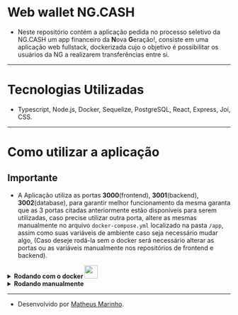 # Web wallet NG.CASH

- Neste repositório contém a aplicação pedida no processo seletivo da NG.CASH um app financeiro da **N**ova **G**eração!, consiste em uma aplicação web fullstack, dockerizada cujo o objetivo é possibilitar os usuários da NG a realizarem transferências entre si.

---

# Tecnologias Utilizadas

- Typescript, Node.js, Docker, Sequelize, PostgreSQL, React, Express, Joi, CSS.

---

# Como utilizar a aplicação

## Importante

- A Aplicação utiliza as portas **3000**(frontend), **3001**(backend), **3002**(database), para garantir melhor funcionamento da mesma garanta que as 3 portas citadas anteriormente estão disponíveis para serem utilizadas, caso precise utilizar outra porta, altere as mesmas manualmente no arquivo `docker-compose.yml` localizado na pasta `/app`, assim como suas variáveis de ambiente caso seja necessário mudar algo, (Caso deseje rodá-la sem o docker será necessário alterar as portas ou as variáveis manualmente nos repositórios de frontend e backend).

<details>
  <summary>
    <strong>
      Rodando com o docker <img src="https://cdn.jsdelivr.net/gh/devicons/devicon/icons/docker/docker-original.svg" width="30px" />
    </strong>
  </summary><br>

  - Primeiro clone o repositório com o comando `git clone git@github.com:matheusnff85/ngcash-app.git` e após clonar instale suas dependências com o comando `npm install` na raiz do projeto.

  - Após instaladas ainda na raiz do projeto utilize o comando `npm run install:apps`, após todas as dependências de frontend e backend serem instaladas, basta utilizar o comando `npm run compose:up` e aguardar a inicialização dos containers.

</details>

<details>
  <summary><strong>Rodando manualmente</strong></summary><br>

  - Primeiro clone o repositório com o comando `git clone git@github.com:matheusnff85/ngcash-app.git` e após clonar instale suas dependências com o comando `npm install` na raiz do projeto.

  - Após instaladas ainda na raiz do projeto utilize o comando `npm run install:apps` e aguarda a instalação das dependências de frontend e backend.

  - Garanta que possui um serviço de PostgreSQL em sua máquina rodando normalmente, após isso entre na pasta de backend `/app/backend`, e altere o nome do arquivo `.env.example` para `.env`, este arquivo possui as variaveis de ambiente necessárias para o funcionamento da aplicação, as mesmas são:

```
JWT_SECRET=ngcash
APP_PORT=3001
DB_USER=postgres
DB_PASS=1234
DB_HOST=localhost
DB_PORT=5432
```
(Caso altere a variável **APP_PORT** será necessário alterar os endpoints de requisição no repositório de frontend também).

</details>

---

- Desenvolvido por [Matheus Marinho](https://www.linkedin.com/in/matheus-marinhodsp/).